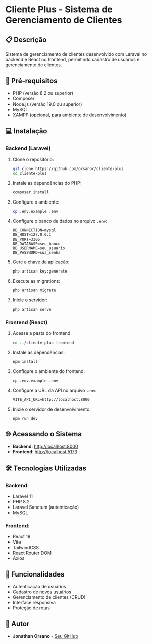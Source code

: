 # Cliente Plus - Sistema de Gerenciamento de Clientes

## 📋 Descrição

Sistema de gerenciamento de clientes desenvolvido com Laravel no backend e React no frontend, permitindo cadastro de usuários e gerenciamento de clientes.

## 🚀 Pré-requisitos

-   PHP (versão 8.2 ou superior)
-   Composer
-   Node.js (versão 19.0 ou superior)
-   MySQL
-   XAMPP (opcional, para ambiente de desenvolvimento)

## 💻 Instalação

### Backend (Laravel)

1. Clone o repositório:
    ```bash
    git clone https://github.com/orsanor/cliente-plus
    cd cliente-plus
    ```
2. Instale as dependências do PHP:
    ```bash
    composer install
    ```
3. Configure o ambiente:
    ```bash
    cp .env.example .env
    ```
4. Configure o banco de dados no arquivo `.env`:
    ```env
    DB_CONNECTION=mysql
    DB_HOST=127.0.0.1
    DB_PORT=3306
    DB_DATABASE=seu_banco
    DB_USERNAME=seu_usuario
    DB_PASSWORD=sua_senha
    ```
5. Gere a chave da aplicação:
    ```bash
    php artisan key:generate
    ```
6. Execute as migrations:
    ```bash
    php artisan migrate
    ```
7. Inicie o servidor:
    ```bash
    php artisan serve
    ```

### Frontend (React)

1. Acesse a pasta do frontend:
    ```bash
    cd ../cliente-plus-frontend
    ```
2. Instale as dependências:
    ```bash
    npm install
    ```
3. Configure o ambiente do frontend:
    ```bash
    cp .env.example .env
    ```
4. Configure a URL da API no arquivo `.env`:
    ```env
    VITE_API_URL=http://localhost:8000
    ```
5. Inicie o servidor de desenvolvimento:
    ```bash
    npm run dev
    ```

## 🌐 Acessando o Sistema

-   **Backend**: [http://localhost:8000](http://localhost:8000)
-   **Frontend**: [http://localhost:5173](http://localhost:5173)

## 🛠️ Tecnologias Utilizadas

### Backend:

-   Laravel 11
-   PHP 8.2
-   Laravel Sanctum (autenticação)
-   MySQL

### Frontend:

-   React 19
-   Vite
-   TailwindCSS
-   React Router DOM
-   Axios

## 🔐 Funcionalidades

-   Autenticação de usuários
-   Cadastro de novos usuários
-   Gerenciamento de clientes (CRUD)
-   Interface responsiva
-   Proteção de rotas

## 👥 Autor

-   **Jonathan Orsano** - [Seu GitHub](https://github.com/orsanor)
